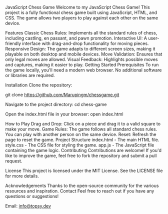 JavaScript Chess Game
Welcome to my JavaScript Chess Game! This project is a fully functional chess game built using JavaScript, HTML, and CSS. The game allows two players to play against each other on the same device.

Features
Classic Chess Rules: Implements all the standard rules of chess, including castling, en passant, and pawn promotion.
Interactive UI: A user-friendly interface with drag-and-drop functionality for moving pieces.
Responsive Design: The game adapts to different screen sizes, making it playable on both desktop and mobile devices.
Move Validation: Ensures that only legal moves are allowed.
Visual Feedback: Highlights possible moves and captures, making it easier to play.
Getting Started
Prerequisites
To run the game locally, you'll need a modern web browser. No additional software or libraries are required.

Installation
Clone the repository:

git clone https://github.com/Marupingm/chessgame.git

Navigate to the project directory:
cd chess-game

Open the index.html file in your browser:
open index.html

How to Play
Drag and Drop: Click on a piece and drag it to a valid square to make your move.
Game Rules: The game follows all standard chess rules. You can play with another person on the same device.
Reset: Refresh the page to reset the game.
Project Structure
index.html - The main HTML file.
style.css - The CSS file for styling the game.
app.js - The JavaScript file containing the game logic.
Contributing
Contributions are welcome! If you'd like to improve the game, feel free to fork the repository and submit a pull request.

License
This project is licensed under the MIT License. See the LICENSE file for more details.

Acknowledgements
Thanks to the open-source community for the various resources and inspiration.
Contact
Feel free to reach out if you have any questions or suggestions!

Email: info@topsy.dev
